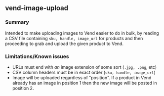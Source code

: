 ## vend-image-upload

### Summary
Intended to make uploading images to Vend easier to do in bulk, by reading a CSV file containing `sku, handle, image_url` for products and then proceeding to grab and upload the given product to Vend.

### Limitations/Known issues
* URLs must end with *an* image extension of some sort (`.jpg, .png`, etc)
* CSV column headers must be in exact order (`sku, handle, image_url`)
* Image will be uploaded regardless of "position". If a product in Vend already has an image
in position 1 then the new image will be posted in position 2.
